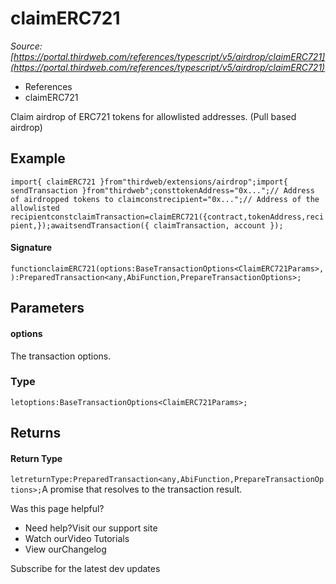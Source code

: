 # claimERC721

*Source: [https://portal.thirdweb.com/references/typescript/v5/airdrop/claimERC721](https://portal.thirdweb.com/references/typescript/v5/airdrop/claimERC721)*

* References
* claimERC721

Claim airdrop of ERC721 tokens for allowlisted addresses. (Pull based airdrop)

## Example

`import{ claimERC721 }from"thirdweb/extensions/airdrop";import{ sendTransaction }from"thirdweb";consttokenAddress="0x...";// Address of airdropped tokens to claimconstrecipient="0x...";// Address of the allowlisted recipientconstclaimTransaction=claimERC721({contract,tokenAddress,recipient,});awaitsendTransaction({ claimTransaction, account });`
#### Signature

`functionclaimERC721(options:BaseTransactionOptions<ClaimERC721Params>,):PreparedTransaction<any,AbiFunction,PrepareTransactionOptions>;`
## Parameters

#### options

The transaction options.

### Type

`letoptions:BaseTransactionOptions<ClaimERC721Params>;`
## Returns

#### Return Type

`letreturnType:PreparedTransaction<any,AbiFunction,PrepareTransactionOptions>;`A promise that resolves to the transaction result.

Was this page helpful?

* Need help?Visit our support site
* Watch ourVideo Tutorials
* View ourChangelog

Subscribe for the latest dev updates

